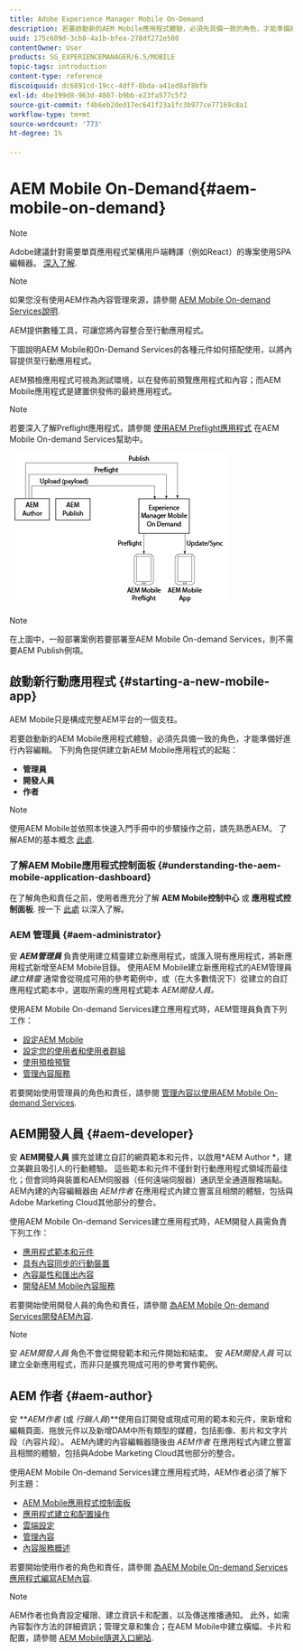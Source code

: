 ```yaml
---
title: Adobe Experience Manager Mobile On-Demand
description: 若要啟動新的AEM Mobile應用程式體驗，必須先具備一致的角色，才能準備好進行內容編輯。 請詳閱本頁，開始使用AEM Mobile On-Demand Services。
uuid: 175c609d-3cb8-4a1b-bfea-278df272e500
contentOwner: User
products: SG_EXPERIENCEMANAGER/6.5/MOBILE
topic-tags: introduction
content-type: reference
discoiquuid: dc6891cd-19cc-4dff-8bda-a41ed8af8bfb
exl-id: 4be199d8-963d-4807-b9bb-e23fa577c5f2
source-git-commit: f4b6eb2ded17ec641f23a1fc3b977ce77169c8a1
workflow-type: tm+mt
source-wordcount: '773'
ht-degree: 1%

---
```


# AEM Mobile On-Demand{#aem-mobile-on-demand}

>[!NOTE]
>
>Adobe建議針對需要單頁應用程式架構用戶端轉譯（例如React）的專案使用SPA編輯器。 [深入了解](/help/sites-developing/spa-overview.md).

>[!NOTE]
>
>如果您沒有使用AEM作為內容管理來源，請參閱 [AEM Mobile On-demand Services說明](https://helpx.adobe.com/digital-publishing-solution/topics.html).

AEM提供數種工具，可讓您將內容整合至行動應用程式。

下圖說明AEM Mobile和On-Demand Services的各種元件如何搭配使用，以將內容提供至行動應用程式。

AEM預檢應用程式可視為測試環境，以在發佈前預覽應用程式和內容；而AEM Mobile應用程式是建置供發佈的最終應用程式。

>[!NOTE]
>
>若要深入了解Preflight應用程式，請參閱 [使用AEM Preflight應用程式](https://helpx.adobe.com/digital-publishing-solution/help/preflight-app.html) 在AEM Mobile On-demand Services幫助中。

![chlimage_1-171](assets/chlimage_1-171.png)

>[!NOTE]
>
>在上圖中，一般部署案例若要部署至AEM Mobile On-demand Services，則不需要AEM Publish例項。

## 啟動新行動應用程式 {#starting-a-new-mobile-app}

AEM Mobile只是構成完整AEM平台的一個支柱。

若要啟動新的AEM Mobile應用程式體驗，必須先具備一致的角色，才能準備好進行內容編輯。 下列角色提供建立新AEM Mobile應用程式的起點：

* **管理員**
* **開發人員**
* **作者**

>[!NOTE]
>
>使用AEM Mobile並依照本快速入門手冊中的步驟操作之前，請先熟悉AEM。 了解AEM的基本概念 [此處](/help/sites-deploying/deploy.md).

### 了解AEM Mobile應用程式控制面板 {#understanding-the-aem-mobile-application-dashboard}

在了解角色和責任之前，使用者應充分了解 **AEM Mobile控制中心** 或 **應用程式控制面板**. 按一下 [此處](/help/mobile/mobile-apps-ondemand-application-dashboard.md) 以深入了解。

### AEM 管理員 {#aem-administrator}

安 ***AEM管理員*** 負責使用建立精靈建立新應用程式，或匯入現有應用程式，將新應用程式新增至AEM Mobile目錄。 使用AEM Mobile建立新應用程式的AEM管理員 *建立精靈* 通常會從現成可用的參考範例中，或（在大多數情況下）從建立的自訂應用程式範本中，選取所需的應用程式範本 *AEM開發人員。*

使用AEM Mobile On-demand Services建立應用程式時，AEM管理員負責下列工作：

* [設定AEM Mobile](/help/mobile/aem-mobile-setup.md)
* [設定您的使用者和使用者群組](/help/mobile/aem-mobile-configure-users.md)
* [使用預檢預覽](/help/mobile/aem-mobile-manage-ondemand-services.md)
* [管理內容服務](/help/mobile/developing-content-services.md)

若要開始使用管理員的角色和責任，請參閱 [管理內容以使用AEM Mobile On-demand Services](/help/mobile/aem-mobile.md).

## AEM開發人員 {#aem-developer}

安 **AEM開發人員** 擴充並建立自訂的網頁範本和元件，以啟用*AEM Author *，建立美觀且吸引人的行動體驗。 這些範本和元件不僅針對行動應用程式領域而最佳化；但會同時與裝置和AEM伺服器（任何遠端伺服器）通訊至全通道服務端點。 AEM內建的內容編輯器由 *AEM作者* 在應用程式內建立豐富且相關的體驗，包括與Adobe Marketing Cloud其他部分的整合。

使用AEM Mobile On-demand Services建立應用程式時，AEM開發人員需負責下列工作：

* [應用程式範本和元件](/help/mobile/app-templates-and-components1.md)
* [具有內容同步的行動裝置](/help/mobile/mobile-ondemand-contentsync.md)
* [內容屬性和匯出內容](/help/mobile/on-demand-content-properties-exporting.md)
* [開發AEM Mobile內容服務](/help/mobile/developing-content-services.md)

若要開始使用開發人員的角色和責任，請參閱 [為AEM Mobile On-demand Services開發AEM內容](/help/mobile/aem-mobile-on-demand.md).

>[!NOTE]
>
>安 *AEM開發人員* 角色不會從開發範本和元件開始和結束。 安 *AEM開發人員* 可以建立全新應用程式，而非只是擴充現成可用的參考實作範例。

## AEM 作者 {#aem-author}

安 ***AEM作者* (或 *行銷人員*)**使用自訂開發或現成可用的範本和元件，來新增和編輯頁面、拖放元件以及新增DAM中所有類型的媒體，包括影像、影片和文字片段（內容片段）。 AEM內建的內容編輯器隨後由 *AEM作者* 在應用程式內建立豐富且相關的體驗，包括與Adobe Marketing Cloud其他部分的整合。

使用AEM Mobile On-demand Services建立應用程式時，AEM作者必須了解下列主題：

* [AEM Mobile應用程式控制面板](/help/mobile/mobile-apps-ondemand-application-dashboard.md)
* [應用程式建立和配置操作](/help/mobile/mobile-apps-ondemand-application-create-configure-action.md)
* [雲端設定](/help/mobile/mobile-on-demand-associating-an-on-demand-app-to-cloud-configuration.md)
* [管理內容](/help/mobile/mobile-apps-ondemand-manage-content-ondemand.md)
* [內容服務概述](/help/mobile/develop-content-as-a-service.md)

若要開始使用作者的角色和責任，請參閱 [為AEM Mobile On-demand Services應用程式編寫AEM內容](/help/mobile/mobile-apps-ondemand.md).

>[!NOTE]
>
>AEM作者也負責設定權限、建立資訊卡和配置，以及傳送推播通知。 此外，如需內容製作方法的詳細資訊；管理文章和集合；在AEM Mobile中建立橫幅、卡片和配置，請參閱 [AEM Mobile隨選入口網站](https://helpx.adobe.com/digital-publishing-solution/topics.html#dynamicpod_reference_2).
